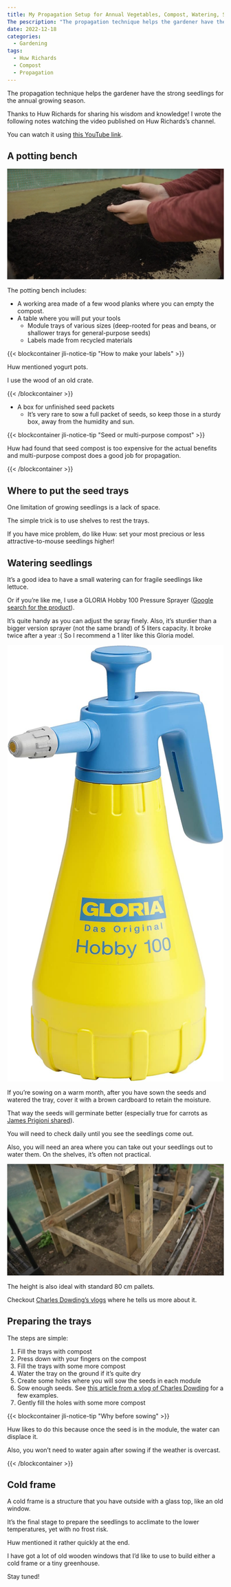 ```yaml
---
title: My Propagation Setup for Annual Vegetables, Compost, Watering, Space etc, by Huw Richards
The pescription: "The propagation technique helps the gardener have the strong seedlings for the annual growing season."
date: 2022-12-18
categories:
  - Gardening
tags:
  - Huw Richards
  - Compost
  - Propagation
---
```


The propagation technique helps the gardener have the strong seedlings for the annual growing season.

Thanks to Huw Richards for sharing his wisdom and knowledge! I wrote the following notes watching the video published on Huw Richards’s channel.

<!-- more -->

You can watch it using [this YouTube link](https://www.youtube.com/watch?v=JqODyqSnbKk).

## A potting bench

![Multi-purpose compost on the working area](images/multi-purpose-compost-on-the-working-area.jpg "With a few old planks, you can make your potting bench for little money. Credits: image taken from Huw Richard’s vlog")

The potting bench includes:

- A working area made of a few wood planks where you can empty the compost.
- A table where you will put your tools
  - Module trays of various sizes (deep-rooted for peas and beans, or shallower trays for general-purpose seeds)
  - Labels made from recycled materials

{{< blockcontainer jli-notice-tip "How to make your labels" >}}

Huw mentioned yogurt pots.

I use the wood of an old crate.

{{< /blockcontainer >}}

- A box for unfinished seed packets
  - It’s very rare to sow a full packet of seeds, so keep those in a sturdy box, away from the humidity and sun.

{{< blockcontainer jli-notice-tip "Seed or multi-purpose compost" >}}

Huw had found that seed compost is too expensive for the actual benefits and multi-purpose compost does a good job for propagation.

{{< /blockcontainer >}}

## Where to put the seed trays

One limitation of growing seedlings is a lack of space.

The simple trick is to use shelves to rest the trays.

If you have mice problem, do like Huw: set your most precious or less attractive-to-mouse seedlings higher!

## Watering seedlings

It’s a good idea to have a small watering can for fragile seedlings like lettuce.

Or if you’re like me, I use a GLORIA Hobby 100 Pressure Sprayer ([Google search for the product](https://www.google.com/search?q=GLORIA+Hobby+100+Pressure+Sprayer)).

It’s quite handy as you can adjust the spray finely. Also, it’s sturdier than a bigger version sprayer (not the same brand) of 5 liters capacity. It broke twice after a year :( So I recommend a 1 liter like this Gloria model.

![GLORIA Hobby 100 Pressure Sprayer](images/gloria-hobby-100-pressure-sprayer.jpg)

If you’re sowing on a warm month, after you have sown the seeds and watered the tray, cover it with a brown cardboard to retain the moisture.

That way the seeds will germinate better (especially true for carrots as [James Prigioni shared](https://www.youtube.com/@jamesprigioni/search?query=carrots)).

You will need to check daily until you see the seedlings come out.

Also, you will need an area where you can take out your seedlings out to water them. On the shelves, it’s often not practical.

![A pallet structure for watering seedling](images/a-pallet-structure-for-watering-seedling.jpg "Simple and handy: you can yours with 4 pallet posts and a few planks. Credits: image taken from Huw Richard’s vlog")

The height is also ideal with standard 80 cm pallets.

Checkout [Charles Dowding’s vlogs](https://www.youtube.com/watch?v=OXR92xHfgic&t=988s) where he tells us more about it.

## Preparing the trays

The steps are simple:

1. Fill the trays with compost
2. Press down with your fingers on the compost
3. Fill the trays with some more compost
4. Water the tray on the ground if it’s quite dry
5. Create some holes where you will sow the seeds in each module
6. Sow enough seeds. See [this article from a vlog of Charles Dowding](../../2022-11/early-summer-2018-at-homeacres-charles-dowding/index.md#what-can-you-sow-in-the-beginning-of-june-in-the-uk) for a few examples.
7. Gently fill the holes with some more compost

{{< blockcontainer jli-notice-tip "Why before sowing" >}}

Huw likes to do this because once the seed is in the module, the water can displace it.

Also, you won’t need to water again after sowing if the weather is overcast.

{{< /blockcontainer >}}

## Cold frame

A cold frame is a structure that you have outside with a glass top, like an old window.

It’s the final stage to prepare the seedlings to acclimate to the lower temperatures, yet with no frost risk.

Huw mentioned it rather quickly at the end.

I have got a lot of old wooden windows that I’d like to use to build either a cold frame or a tiny greenhouse.

Stay tuned!
